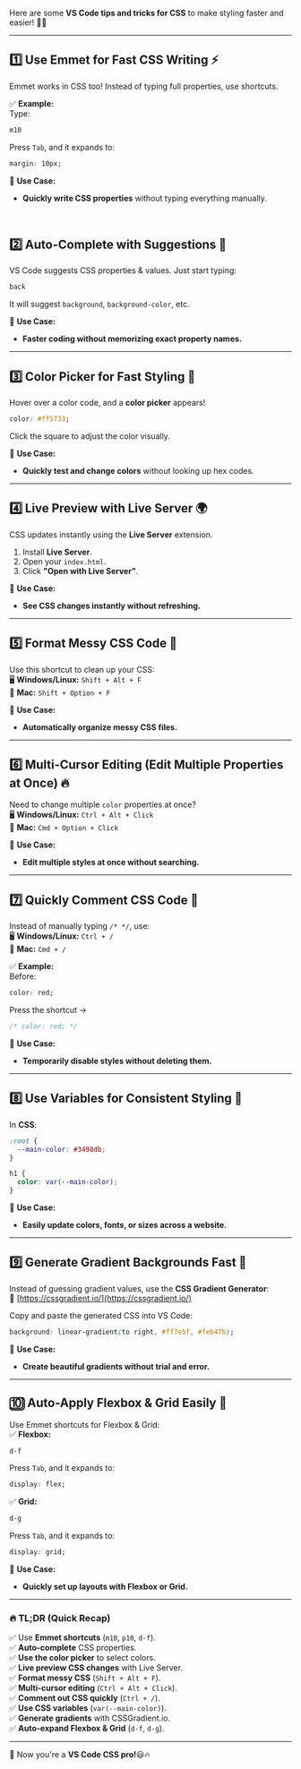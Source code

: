 Here are some **VS Code tips and tricks for CSS** to make styling faster and easier! 🎨🚀

---

## **1️⃣ Use Emmet for Fast CSS Writing ⚡**

Emmet works in CSS too! Instead of typing full properties, use shortcuts.

✅ **Example:**  
Type:

```css
m10
```

Press `Tab`, and it expands to:

```css
margin: 10px;
```

🚀 **Use Case:**

- **Quickly write CSS properties** without typing everything manually.

<br>

## **2️⃣ Auto-Complete with Suggestions 🤖**

VS Code suggests CSS properties & values. Just start typing:

```css
back
```

It will suggest `background`, `background-color`, etc.

🚀 **Use Case:**

- **Faster coding without memorizing exact property names.**

---

## **3️⃣ Color Picker for Fast Styling 🎨**

Hover over a color code, and a **color picker** appears!

```css
color: #ff5733;
```

Click the square to adjust the color visually.

🚀 **Use Case:**

- **Quickly test and change colors** without looking up hex codes.

---

## **4️⃣ Live Preview with Live Server 🌍**

CSS updates instantly using the **Live Server** extension.

1. Install **Live Server**.
2. Open your `index.html`.
3. Click **"Open with Live Server"**.

🚀 **Use Case:**

- **See CSS changes instantly without refreshing.**

---

## **5️⃣ Format Messy CSS Code 📝**

Use this shortcut to clean up your CSS:  
🖥️ **Windows/Linux:** `Shift + Alt + F`  
🍏 **Mac:** `Shift + Option + F`

🚀 **Use Case:**

- **Automatically organize messy CSS files.**

---

## **6️⃣ Multi-Cursor Editing (Edit Multiple Properties at Once) 🔥**

Need to change multiple `color` properties at once?  
🖥️ **Windows/Linux:** `Ctrl + Alt + Click`  
🍏 **Mac:** `Cmd + Option + Click`

🚀 **Use Case:**

- **Edit multiple styles at once without searching.**

---

## **7️⃣ Quickly Comment CSS Code 📝**

Instead of manually typing `/* */`, use:  
🖥️ **Windows/Linux:** `Ctrl + /`  
🍏 **Mac:** `Cmd + /`

✅ **Example:**  
Before:

```css
color: red;
```

Press the shortcut →

```css
/* color: red; */
```

🚀 **Use Case:**

- **Temporarily disable styles without deleting them.**

---

## **8️⃣ Use Variables for Consistent Styling 🎨**

In **CSS**:

```css
:root {
  --main-color: #3498db;
}

h1 {
  color: var(--main-color);
}
```

🚀 **Use Case:**

- **Easily update colors, fonts, or sizes across a website.**

---

## **9️⃣ Generate Gradient Backgrounds Fast 🌈**

Instead of guessing gradient values, use the **CSS Gradient Generator**:  
🔗 [https://cssgradient.io/](https://cssgradient.io/)

Copy and paste the generated CSS into VS Code:

```css
background: linear-gradient(to right, #ff7e5f, #feb47b);
```

🚀 **Use Case:**

- **Create beautiful gradients without trial and error.**

---

## **🔟 Auto-Apply Flexbox & Grid Easily 📏**

Use Emmet shortcuts for Flexbox & Grid:  
✅ **Flexbox:**

```css
d-f
```

Press `Tab`, and it expands to:

```css
display: flex;
```

✅ **Grid:**

```css
d-g
```

Press `Tab`, and it expands to:

```css
display: grid;
```

🚀 **Use Case:**

- **Quickly set up layouts with Flexbox or Grid.**

---

### **🔥 TL;DR (Quick Recap)**

✅ Use **Emmet shortcuts** (`m10`, `p10`, `d-f`).  
✅ **Auto-complete** CSS properties.  
✅ **Use the color picker** to select colors.  
✅ **Live preview CSS changes** with Live Server.  
✅ **Format messy CSS** (`Shift + Alt + F`).  
✅ **Multi-cursor editing** (`Ctrl + Alt + Click`).  
✅ **Comment out CSS quickly** (`Ctrl + /`).  
✅ **Use CSS variables** (`var(--main-color)`).  
✅ **Generate gradients** with CSSGradient.io.  
✅ **Auto-expand Flexbox & Grid** (`d-f`, `d-g`).

---

🚀 Now you're a **VS Code CSS pro!**😃🔥
